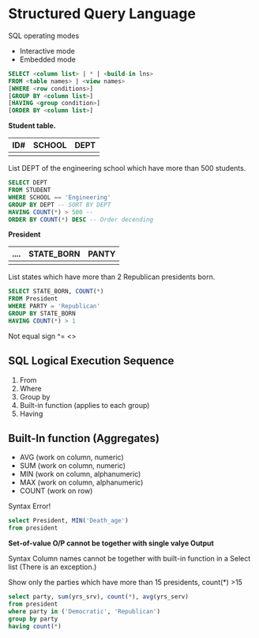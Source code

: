 # Structured Query Language
SQL operating modes
- Interactive mode
- Embedded mode
```sql
SELECT <column list> | * | <build-in lns>
FROM <table names> | <view names>
[WHERE <row conditions>]
[GROUP BY <column list>]
[HAVING <group condition>]
[ORDER BY <column list>]
```
**Student table.**

| ID# | SCHOOL | DEPT |
| --- | ------ | ---- |
|     |        |      |
List DEPT of the engineering school which have more than 500 students.
```sql
SELECT DEPT
FROM STUDENT
WHERE SCHOOL == 'Engineering'
GROUP BY DEPT -- SORT BY DEPT
HAVING COUNT(*) > 500 -- 
ORDER BY COUNT(*) DESC -- Order decending
```
**President**

| .... | STATE_BORN | PANTY |
| ---- | ---------- | ----- |
|      |            |       |
List states which have more than 2 Republican presidents born.
```sql
SELECT STATE_BORN, COUNT(*)
FROM President
WHERE PARTY = 'Republican'
GROUP BY STATE_BORN
HAVING COUNT(*) > 1
```
Not equal sign
^=
<>
## SQL Logical Execution Sequence
1. From
2. Where
3. Group by
4. Built-in function (applies to each group)
5. Having
## Built-In function (Aggregates)
- AVG (work on column, numeric)
- SUM (work on column, numeric)
- MIN (work on column, alphanumeric)
- MAX (work on column, alphanumeric)
- COUNT (work on row)

Syntax Error!
```sql
select President, MIN('Death_age')
from president
```
**Set-of-value O/P cannot be together with single valye Output**

Syntax
Column names cannot be together with built-in function in a Select list (There is an exception.)

Show only the parties which have more than 15 presidents,
count(\*) >15

```sql
select party, sum(yrs_srv), count(*), avg(yrs_serv)
from president
where party in ('Democratic', 'Republican')
group by party
having count(*)
``` 